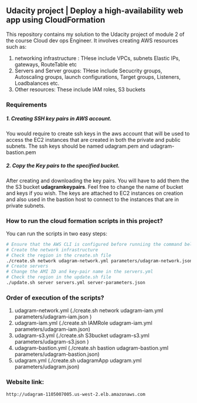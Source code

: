 ## Udacity project | Deploy a high-availability web app using CloudFormation

This repository contains my solution to the Udacity project of module 2 of the course Cloud dev ops Engineer. It involves creating AWS resources such as:

1. networking infrastructure : THese include VPCs, subnets Elastic IPs, gateways, RouteTable etc
2. Servers and Server groups: THese include Secucrity groups, Autoscaling groups, launch configurations, Target groups, Listeners, Loadbalances etc.
3. Other resources: These include IAM roles, S3 buckets

### Requirements

##### 1. Creating SSH key pairs in AWS account.

You would require to create ssh keys in the aws account that will be used to access the EC2 instances that are created in both the private and public subnets. The ssh keys should be named udagram.pem and udagram-bastion.pem

##### 2. Copy the Key pairs to the specified bucket.

After creating and downloading the key pairs. You will have to add them the the S3 bucket **udagramkeypairs**. Feel free to change the name of bucket and keys if you wish. The keys are attached to EC2 instances on creation and also used in the bastion host to connect to the instances that are in private subnets.

### How to run the cloud formation scripts in this project?

You can run the scripts in two easy steps:

```bash
# Ensure that the AWS CLI is configured before runniing the command below
# Create the network infrastructure
# Check the region in the create.sh file
./create.sh network udagram-network.yml parameters/udagram-network.json
# Create servers
# Change the AMI ID and key-pair name in the servers.yml
# Check the region in the update.sh file
./update.sh server servers.yml server-parameters.json
```

### Order of execution of the scripts?

1. udagram-network.yml (./create.sh network udagram-iam.yml parameters/udagram-iam.json )
2. udagram-iam.yml (./create.sh IAMRole udagram-iam.yml parameters/udagram-iam.json)
3. udagram-s3.yml (./create.sh S3bucket udagram-s3.yml parameters/udagram-s3.json )
4. udagram-bastion.yml (./create.sh bastion udagram-bastion.yml parameters/udagram-bastion.json)
5. udagram.yml (./create.sh udagramApp udagram.yml parameters/udagram.json)

### Website link:

```bash
http://udagram-1105007005.us-west-2.elb.amazonaws.com
```
